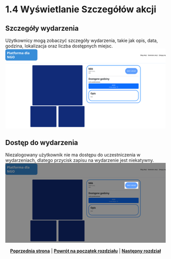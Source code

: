 # 1.4 Wyświetlanie Szczegółów akcji
## Szczegóły wydarzenia
Użytkownicy mogą zobaczyć szczegóły wydarzenia, takie jak opis, data, godzina, lokalizacja oraz liczba dostępnych miejsc.
![szczegoly-akcji](szczegoly-akcji.png)

## Dostęp do wydarzenia
Niezalogowany użytkownik nie ma dostępu do uczestniczenia w wydarzeniach, dlatego przycisk zapisu na wydarzenie jest niekatywny.
![blokada-dostepu](szczegoly-akcji-blokada-zapisu.png)


<p align="center">
<a title="1.3 Wyświetlanie kalendarza" href="../1.3 Wyświetlanie kalendarza/README.md"><b>Poprzednia strona</b></a> 
| 
<a title="1 Niezalogowany" href="../README.md"><b>Powrót na początek rozdziału</b></a>
|  
<a title="2 Zalogowany" href="../../2 Zalogowany/README.md"><b>Następny rozdział</b></a>
</p>